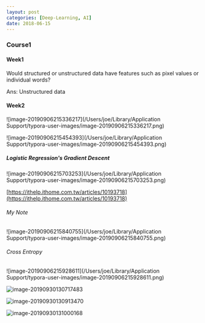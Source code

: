 ```yaml
---
layout: post
categories: [Deep-Learning, AI]
date: 2018-06-15
---
```

### Course1

#### Week1

Would structured or unstructured data have features such as pixel values or individual words?

Ans: Unstructured data

#### Week2

![image-20190906215336217](/Users/joe/Library/Application Support/typora-user-images/image-20190906215336217.png)

![image-20190906215454393](/Users/joe/Library/Application Support/typora-user-images/image-20190906215454393.png)

##### Logistic Regression's Gradient Descent

![image-20190906215703253](/Users/joe/Library/Application Support/typora-user-images/image-20190906215703253.png)

[https://ithelp.ithome.com.tw/articles/10193718](https://ithelp.ithome.com.tw/articles/10193718)

###### My Note

![image-20190906215840755](/Users/joe/Library/Application Support/typora-user-images/image-20190906215840755.png)

###### Cross Entropy

![image-20190906215928611](/Users/joe/Library/Application Support/typora-user-images/image-20190906215928611.png)

![image-20190930130717483](https://tva1.sinaimg.cn/large/006y8mN6ly1g7hgpf462kj31440u0x6n.jpg)

![image-20190930130913470](https://tva1.sinaimg.cn/large/006y8mN6ly1g7hgre16lwj318q0u0u0x.jpg)

![image-20190930131000168](https://tva1.sinaimg.cn/large/006y8mN6ly1g7hgs6tkroj30yk0nkqpv.jpg)